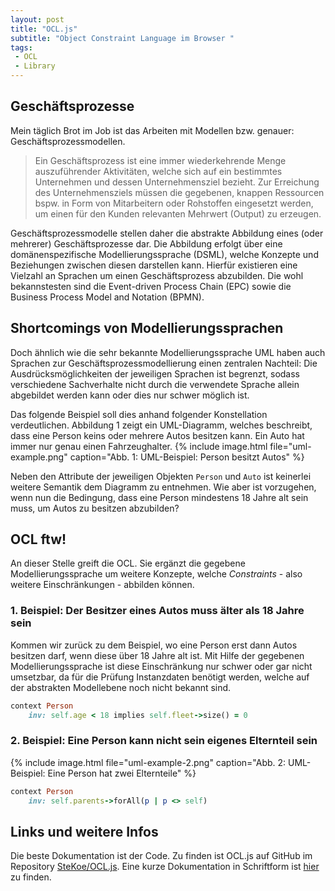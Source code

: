 ```yaml
---
layout: post
title: "OCL.js"
subtitle: "Object Constraint Language im Browser "
tags:
 - OCL
 - Library
---
```

## Geschäftsprozesse
Mein täglich Brot im Job ist das Arbeiten mit Modellen bzw. genauer: Geschäftsprozessmodellen.

> Ein Geschäftsprozess ist eine immer wiederkehrende Menge auszuführender Aktivitäten, welche sich auf ein bestimmtes Unternehmen und dessen Unternehmensziel bezieht.
> Zur Erreichung des Unternehmensziels müssen die gegebenen, knappen Ressourcen bspw. in Form von Mitarbeitern oder Rohstoffen eingesetzt werden, um einen für den Kunden
> relevanten Mehrwert (Output) zu erzeugen.

Geschäftsprozessmodelle stellen daher die abstrakte Abbildung eines (oder mehrerer) Geschäftsprozesse dar.
Die Abbildung erfolgt über eine domänenspezifische Modellierungssprache (DSML), welche Konzepte und Beziehungen zwischen diesen darstellen kann.
Hierfür existieren eine Vielzahl an Sprachen um einen Geschäftsprozess abzubilden.
Die wohl bekannstesten sind die Event-driven Process Chain (EPC) sowie die Business Process Model and Notation (BPMN).

## Shortcomings von Modellierungssprachen
Doch ähnlich wie die sehr bekannte Modellierungssprache UML haben auch Sprachen zur Geschäftsprozessmodellierung einen zentralen Nachteil:
Die Ausdrücksmöglichkeiten der jeweiligen Sprachen ist begrenzt, sodass verschiedene Sachverhalte nicht durch die verwendete Sprache allein abgebildet werden kann oder dies nur schwer möglich ist.

Das folgende Beispiel soll dies anhand folgender Konstellation verdeutlichen.
Abbildung 1 zeigt ein UML-Diagramm, welches beschreibt, dass eine Person keins oder mehrere Autos besitzen kann.
Ein Auto hat immer nur genau einen Fahrzeughalter.
{% include image.html file="uml-example.png" caption="Abb. 1: UML-Beispiel: Person besitzt Autos" %}

Neben den Attribute der jeweiligen Objekten `Person` und `Auto` ist keinerlei weitere Semantik dem Diagramm zu entnehmen.
Wie aber ist vorzugehen, wenn nun die Bedingung, dass eine Person mindestens 18 Jahre alt sein muss, um Autos zu besitzen abzubilden?

## OCL ftw!
An dieser Stelle greift die OCL.
Sie ergänzt die gegebene Modellierungssprache um weitere Konzepte, welche _Constraints_ - also weitere Einschränkungen - abbilden können.

### 1. Beispiel: Der Besitzer eines Autos muss älter als 18 Jahre sein
Kommen wir zurück zu dem Beispiel, wo eine Person erst dann Autos besitzen darf, wenn diese über 18 Jahre alt ist.
Mit Hilfe der gegebenen Modellierungssprache ist diese Einschränkung nur schwer oder gar nicht umsetzbar, da für die Prüfung Instanzdaten benötigt werden, welche auf der abstrakten Modellebene noch nicht bekannt sind.

```ruby
context Person
    inv: self.age < 18 implies self.fleet->size() = 0
```

### 2. Beispiel: Eine Person kann nicht sein eigenes Elternteil sein
{% include image.html file="uml-example-2.png" caption="Abb. 2: UML-Beispiel: Eine Person hat zwei Elternteile" %}

```ruby
context Person
    inv: self.parents->forAll(p | p <> self)
```
## Links und weitere Infos
Die beste Dokumentation ist der Code.
Zu finden ist OCL.js auf GitHub im Repository [SteKoe/OCL.js](https://github.com/SteKoe/ocl.js).
Eine kurze Dokumentation in Schriftform ist [hier](https://ocl.stekoe.de/) zu finden. 

